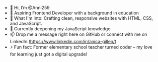 - 👋 Hi, I’m @Anni259
- 🌟 Aspiring Frontend Developer with a background in education
- 👀 What I'm into: Crafting clean, responsive websites with HTML, CSS, and JavaScript.
- 🌱 Currently deepening my JavaScript knowledge
- 📫 Drop me a message right here on GitHub or connect with me on LinkedIn (https://www.linkedin.com/in/anica-gillen/)
- ⚡ Fun fact: Former elementary school teacher turned coder – my love for learning just got a digital upgrade!

<!---
Anni259/Anni259 is a ✨ special ✨ repository because its `README.md` (this file) appears on your GitHub profile.
You can click the Preview link to take a look at your changes.
--->
